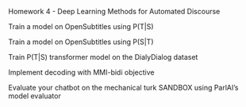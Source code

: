 Homework 4 - Deep Learning Methods for Automated Discourse

Train a model on OpenSubtitles using P(T|S) 


Train a model on OpenSubtitles using P(S|T)


Train P(T|S) transformer model on the DialyDialog dataset


Implement decoding with MMI-bidi objective


Evaluate your chatbot on the mechanical turk SANDBOX using ParlAI’s model evaluator

